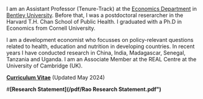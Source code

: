 I am an Assistant Professor (Tenure-Track) at the [Economics Department](https://www.bentley.edu/academics/departments/economics) in [Bentley University](https://bentley.edu/). Before that, I was a postdoctoral reserarcher in the Harvard T.H. Chan School of Public Health. I graduated with a Ph.D in Economics from Cornell University. 

I am a development economist who focusses on policy-relevant questions related to health, education and nutrition in developing countries. In recent years I have conducted research in China, India, Madagascar, Senegal, Tanzania and Uganda. I am an Associate Member at the REAL Centre at the University of Cambridge (UK). 

__[Curriculum Vitae](/pdf/Rao_CV_latest.pdf")__ (Updated May 2024)

#__[Research Statement](/pdf/Rao Research Statement.pdf")__ 

